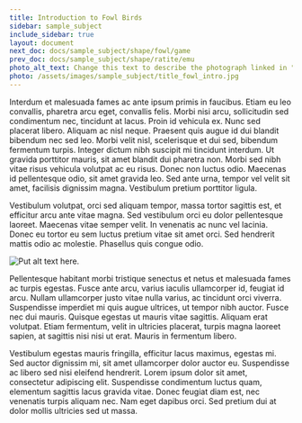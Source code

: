```yaml
---
title: Introduction to Fowl Birds
sidebar: sample_subject
include_sidebar: true
layout: document
next_doc: docs/sample_subject/shape/fowl/game
prev_doc: docs/sample_subject/shape/ratite/emu
photo_alt_text: Change this text to describe the photograph linked in "photo".
photo: /assets/images/sample_subject/title_fowl_intro.jpg
---
```


Interdum et malesuada fames ac ante ipsum primis in faucibus. Etiam eu leo convallis, pharetra arcu eget, convallis felis. Morbi nisi arcu, sollicitudin sed condimentum nec, tincidunt at lacus. Proin id vehicula ex. Nunc sed placerat libero. Aliquam ac nisl neque. Praesent quis augue id dui blandit bibendum nec sed leo. Morbi velit nisl, scelerisque et dui sed, bibendum fermentum turpis. Integer dictum nibh suscipit mi tincidunt interdum. Ut gravida porttitor mauris, sit amet blandit dui pharetra non. Morbi sed nibh vitae risus vehicula volutpat ac eu risus. Donec non luctus odio. Maecenas id pellentesque odio, sit amet gravida leo. Sed ante urna, tempor vel velit sit amet, facilisis dignissim magna. Vestibulum pretium porttitor ligula.

Vestibulum volutpat, orci sed aliquam tempor, massa tortor sagittis est, et efficitur arcu ante vitae magna. Sed vestibulum orci eu dolor pellentesque laoreet. Maecenas vitae semper velit. In venenatis ac nunc vel lacinia. Donec eu tortor eu sem luctus pretium vitae sit amet orci. Sed hendrerit mattis odio ac molestie. Phasellus quis congue odio.

![Put alt text here.](/template-information-site/assets/images/sample_subject/fowl.jpg)

Pellentesque habitant morbi tristique senectus et netus et malesuada fames ac turpis egestas. Fusce ante arcu, varius iaculis ullamcorper id, feugiat id arcu. Nullam ullamcorper justo vitae nulla varius, ac tincidunt orci viverra. Suspendisse imperdiet mi quis augue ultrices, ut tempor nibh auctor. Fusce nec dui mauris. Quisque egestas ut mauris vitae sagittis. Aliquam erat volutpat. Etiam fermentum, velit in ultricies placerat, turpis magna laoreet sapien, at sagittis nisi nisi ut erat. Mauris in fermentum libero.

Vestibulum egestas mauris fringilla, efficitur lacus maximus, egestas mi. Sed auctor dignissim mi, sit amet ullamcorper dolor auctor eu. Suspendisse ac libero sed nisi eleifend hendrerit. Lorem ipsum dolor sit amet, consectetur adipiscing elit. Suspendisse condimentum luctus quam, elementum sagittis lacus gravida vitae. Donec feugiat diam est, nec venenatis turpis aliquam nec. Nam eget dapibus orci. Sed pretium dui at dolor mollis ultricies sed ut massa. 

